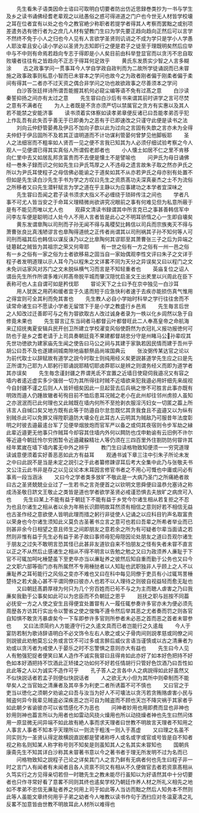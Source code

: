 <!-- { "loadSidebar": true } -->
　　先生看朱子语类因命士谘曰可取明白切要者防出仿近思録巻类抄为一书与学生及乡之读书诵佛经耆老辈观之以祛愚俗之惑可得进道之门户也今世无人材皆学校壊之耳在位者宜有以处之也今之教官絶少称职者若提学者得其人考察而罢黜之或别项差遣务选有徳行者为之庶几人材有望教门生曰为学先要正趋向趋向正然后可以言学不然终不免于小人之归也今人见有人言欲学圣贤则讥诮之不成为学只是学小人学愚人耶汝辈且安心读小学必以圣贤为志知即行之便是君子之徒至于理既明矣然后应举中与不中则有命焉若趋向专志于得即是小人矣目前由科举登显官而以贪汚不忠自取败壊者往往有之皆趋向不正志于得耳何足效乎
　　黄氏东发质实少智之人言多糊涂
　　古之政事学问一贯事耳今人学自学政自政判而为二故所学徒诵説而已未甞施之政事政事则私意小智而已未甞本之学问也故今之为政者刚者偏于刚柔者偏于柔间有得其一二者亦不过天资之偶合非学问之功也故欲政事之尽善须本之学问
　　白沙答张廷祥诗所谓吾能握其机何必窥尘编等语不免有过髙之意
　　白沙读秦誓抑扬之间亦有太过之意
　　先生甞曰白沙后有书来谓其前时讲学之言可尽焚之意有不满者在
　　为人上者既是不贪亦须严切以禁属官之贪方有实惠以及其人若不能禁之安能济事
　　读书须着实体察如读孝弟章便反诸已曰吾能孝弟否乎犯上作乱吾有此失否乎善无于已即勇为之恶有于已即速改之只谨守此便是读书之法
　　刘向云仲舒管晏弗及伊吕不加向子歆以此为过向之言固有失歆之言亦未为全得夫仲舒于伊吕固所不及若其正谊明道而不计功谋利管晏何曾梦见他脚板耶
　　圣人之法细宻而不粗率如人贤否一见之便不言我已知其为人必须仔细试验考察之今人观人一见便谓已得其实真俗人所谓假老郎者也
　　小人懐土如居不仁之里不肯移向仁里中去又如居乱邦贪富贵而不去便是懐土不是譬喻也
　　问尹氏为母日诵佛经一巻朱子録而识之何如先生曰尹氏笃厚之人不违母之遗言故朱子取之然亦尹氏之所以为尹氏耳使程子之母信佛必能谕之于道矣如其不从亦若尹氏之母亦别有处置不但如是先生读白沙先生手书为学之方叹曰先生之资质髙功夫深真豪杰之士不为流俗之所移者又曰先生潜轩赋言为学之道在乎主静以为应事建功之本学者宜深味之
　　先生甞曰吾闻之君子读书须求大指义不必缠绕于琐碎传注之间也
　　学者凡事不可尤人皆当安之于命耳义理精微尚欲讲究况眼前之事有何难见但为私意所蔽于是有不能见而唯以尤人也
　　观薛文清读书録谓其中所言克已之事甚善韩信军中问李左车便是聪明过人处今人不用人言者皆是此心之不明耳骄惰之心一生即自壊矣
　　黄东发谓臯陶以司刑而子孙无闻不得与禹稷契比韩信以司兵而宗族夷灭不得与萧曹张良比真浅陋谬言也臯陶得道统之正传者尚谓其以司刑祸其子孙不知何等人可司刑而福其后也韩信以谋反诛乃以之比臯陶何其谬耶至其萧曹张三子之后为异端之徒簒弑之贼皆为其祖宗之荣又何卑耶
　　有一世之俗有一方之俗有一州一邑之俗有一乡之俗有一家之俗为士者欲移易之固当自一家始偶观李性文评曰朱子之文详于程子者发明道理以示人耳今乃以程朱之文详畧不同为天分之异误矣又曰以程门之文未免训诂家风对苏门之文未脱纵横气习而言是不知轻重者也
　　英庙复位之诏人谓岳先生所作所谓多难兴邦髙帝脱平城而肇汉隠忧启圣文王出羑里以兴周此在臣下表称可也人主自谓可如是矜伐耶
　　甞论天下之士曰予在京中独见一白沙耳
　　用人犹医之用药和缓者宜于久逺而短于应急快利者速于去疾亦能损伤真气惟用之得宜则可全其利而免其害也
　　先生教人必自小学始时科举之学行往往舍而不读常命诸生曰不愿读小学者无留馆下于是小学之教盛行乡邑焉
　　先生毎言后世之人知改过迁善即可与之有为甞欲取古人改过诚身者录为一帙以化乡闾然以急于自修竟未果也
　　先生甞言辽东当祠者马都督云叶都督旺此二人奉髙皇帝之命航海来辽招抚夷夏安辑兵民开创卫所建立学校濯变风俗使蔚然为衣冠礼义报功报徳何可防也于是乡之耆老请于上司具奏朝廷竟不果建都督胡忠分守是州睹马公孙辈叹其先世功徳欲为建家庙先生闻之使告曰马公之祠与其建于家孰若因民情而建于吾州乎胡公曰吾不及也遂建祠城南隙地庙额祭品尚竢国典云
　　张汝弼传某达官之论以为前代取士以辞赋故有道学之説今时取士则纯用经义矣更説甚道学先生应之曰是先正所谓为己耶为人耶躬行耶诵説耶精切耶卤莽耶以是辨之则谓务经义而即为道学者其亦误矣
　　先生毎念谨封疆之界谓羌氐不宜置之近墙日使窥伺我邉况又有容之墙内者逺近虚实多少强弱一切为其所得往时贼不近墙欲来犯我邉必用奸细先来觇视今自封疆不谨之后则人人皆奸细矣因此一旦起营去后兵祸之惨不可胜言此事亦既有明效而邉人仍踵故辙者茍徇目前不恤后患耳况贼之老小在此州却往邻州虏掠人虽知之亦泯泯而已此何理也又此贼既在墙内何所不至抢剥衣服淫汚妇女一切匿之葢上所讳言人自缄口矣又地方既有此等于防邉自尔怠忽既忆其贪我食且不盗邉又以为纵有别贼杀此可以免罪又得陞职邉防大壊全在此耳古人云明其为贼敌乃可服昔年法度彰明之时彼去邉最逺台军了见便举烟放炮而官军严以备之或伺其夜宿则令步军劫之縁此辈近邉更无他事只作贼耳今却容其住墙内外何以闗防也戊申勅谕有云旧例不许尔等近邉今朝廷怜尔穷困暂令近邉藏躱精壮人等仍须在三四百里外住劄防防何甞许其经年累嵗在墙下墙内畧无中外之辨乎
　　教门生曰读格物致知便须一一穷究道理读诚意便须着实好善恶恶如此方有益耳
　　观通书诚下章三注中引朱子所论未发之中曰此説不是当是未定之説引之于此者纂修踈谬耳后考大全集中此乃与张敬夫书文公注云此书非是存之以见议论本末耳因言修官书者之不用心可慨也中庸或问必有事焉一段当涵泳
　　又曰今之学者类多放旷不敬此是一大病乃圣门之所痛絶者故曰古之圣贤兢兢业业过了一生若书之言尧便首之以钦明文思舜便曰温恭允塞诗之称成汤圣敬日跻文王敬止之类皆是道也学者欲学圣贤必戒谨恐惧去夫放旷之病庶可入也
　　先生曰某上不能有益于朝廷下不能有益于乡党今尔诸生相从若复拒之不忍为也且尔诸生之相从者以余为年稍长识颇明故耳然须有相信之意则好若不相信无益也古圣作经之意欲使人皆明此理而措之躬行非徒使人记诵之以应科目钓声名取富贵以荣身也今尔诸生须知此义莫负古圣著书立言之意可也若曰吾辈之所希者举业而已则甚非余今日相望之意且师生之间即朋友之意若余之所为有可疑者尔辈当面请之若然则非惟有益于先生必有益于弟子故曰事师毋犯毋隠因论处朋友之道曰吾观尔诸生于朋友之过失不敢明言恐其怪已此甚非友道钦自来不怕朋友之怪有失者未甞不直言以正之不从然后止感诸生之相从不得不明言以告勉之勉之又曰为政须养人亷耻于下官不可辄加呵叱棰楚虽下至吏卒亦当以亷耻养之彼然后知自重而勤于公务也又曰今之文职六部等衙门亦有所属然不专用棰挞者以人知耻也武职独非人乎顾上之人不以亷耻养之耳茍能行之风俗之变亦不难也又曰在科中每见同僚于吏员有小过辄骂詈棰楚待之若犬彘心甚不平谓同僚曰彼亦人也若不以人理待之则彼自视益轻而愈无耻也
　　又曰朝廷髙爵厚禄为何只为几个穷百姓而已茍不与之为主而聴人虐害之乃曰我亷矣我勤于公事矣如此可以为忠臣而不负朝廷之恩乎
　　廵抚之职与廵按不同葢必抚安一方之人使之安生且得便宜处置甞有人一履任辄参奏许多官亦未为便必须先周歴各方访其行实出令以警省之使之悛悔不遵令然后举其恶之尤者奏而罚之则各官自知惧不敢贪汚暴虐矣今一下车即参许多官则所参者未必恶之首而恶之首者未甞参也
　　又曰法须简约人方能遵守行之久逺文具而已者岂能行之久逺哉
　　今人于宴防若制为歌诗辞语明白不必文饰令左右人歌之或父子骨肉间则説孝慈或同僚之间则説彼此劝勉莫忘公务或言饮不可过多或言醉后威仪言语当谨慎或以古之清亷者为劝或以贪汚者为戒使人于晏乐之时不忘警惧之意则亦大有益也
　　先生曰今人见人有勉强犯捉者便笑曰某人造作不诚实我甞曰且得肯如此亦好了如本好色把持不好色如本好酒把持不饮酒此正矫揉之功如何不好若任情胡行只管好色饮酒乃曰吾性如此此等之人以为诚实不造作可乎
　　孔子答人之言各中人之病説得如此好虽然又不似快説话者若孟子则便似快説话者
　　人之欲无大小但为其所中则牵制而不能举矣人之当官始之清亷者及其卒多为利吏二者所诱葢不可不慎也
　　又曰官之于吏当以徳化之须朝夕劝谕之曰吾与汝当为好人不可壊法以贪汚若贪贿赂虐害小民与贼盗何异今我辈见贼盗必深疾恶之岂可自为贼盗而不顾也天岂不降灾祸于其家者乎如此朝夕省谕彼亦可以省悟感化不为恶也
　　问神者妙用也用即费而显也非神也妙用则神也葢言所以为用者也如雷动风挠火燥用也所以动挠燥者神也先生曰然问体用一原显微无间异端不如此故有絶人事而求天理者曰世教不明故言天理者不知用之人事言人事者不知本乎天理所以一则流于粗浅一则入于髙虚
　　又曰理之名虽不同实则为一圣贤认得定故横説直説都是譬诸称呼人或名或字或官或号皆是自不知者视之称名则知某人称字称号则不知矣是则虽知其人之名其实未甞知也
　　国朝呉康斋先生不知其详白沙称其未甞著书意以今之著书者于理无所发明不过为名而已
　　问格物致知之説程子己论之详矣其门人之言乃鲜有无病者何也先生曰程子非一时之言门人有闻者有未闻者且各人资禀不同又有相从不久便做官去者若资禀髙相从久笃实行之方见得亲切若但一时聴先生之教未能尽行虽知以为好语然其中十分切要者也只作寻常好看了意畧不同则其终也逺矣学校乃朝廷作养人材之所礼义相先之地如不孝弟不忠信无亷耻者养之何用上司于如此等人当访而黜之然后人知务本不然则此等人虽能文章终何用乎子弟之幼者今人唯教以读书作句于洒扫应对冬温夏凊之礼反畧不加意皆由世教不明故耳此人材所以难得也
